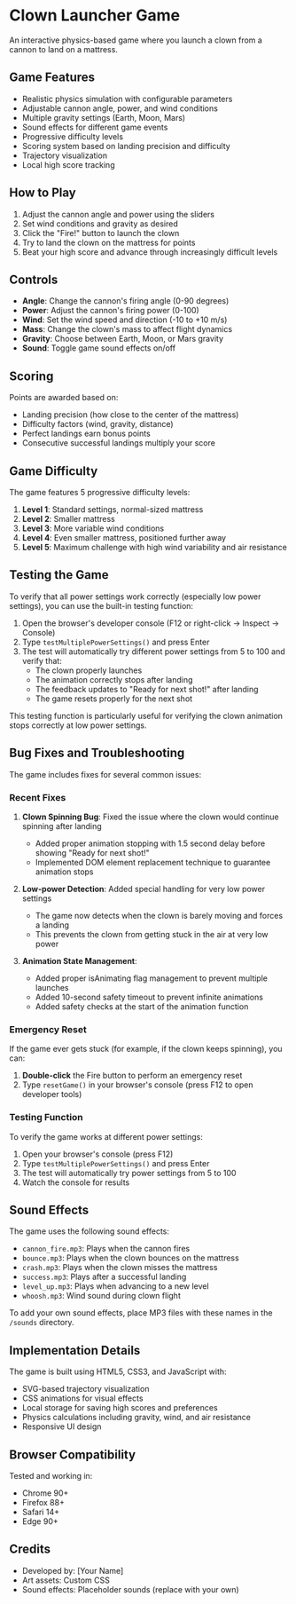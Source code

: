 # Clown Launcher Game

An interactive physics-based game where you launch a clown from a cannon to land on a mattress.

## Game Features

- Realistic physics simulation with configurable parameters
- Adjustable cannon angle, power, and wind conditions
- Multiple gravity settings (Earth, Moon, Mars)
- Sound effects for different game events
- Progressive difficulty levels
- Scoring system based on landing precision and difficulty
- Trajectory visualization
- Local high score tracking

## How to Play

1. Adjust the cannon angle and power using the sliders
2. Set wind conditions and gravity as desired
3. Click the "Fire!" button to launch the clown
4. Try to land the clown on the mattress for points
5. Beat your high score and advance through increasingly difficult levels

## Controls

- **Angle**: Change the cannon's firing angle (0-90 degrees)
- **Power**: Adjust the cannon's firing power (0-100)
- **Wind**: Set the wind speed and direction (-10 to +10 m/s)
- **Mass**: Change the clown's mass to affect flight dynamics
- **Gravity**: Choose between Earth, Moon, or Mars gravity
- **Sound**: Toggle game sound effects on/off

## Scoring

Points are awarded based on:
- Landing precision (how close to the center of the mattress)
- Difficulty factors (wind, gravity, distance)
- Perfect landings earn bonus points
- Consecutive successful landings multiply your score

## Game Difficulty

The game features 5 progressive difficulty levels:
1. **Level 1**: Standard settings, normal-sized mattress
2. **Level 2**: Smaller mattress
3. **Level 3**: More variable wind conditions
4. **Level 4**: Even smaller mattress, positioned further away
5. **Level 5**: Maximum challenge with high wind variability and air resistance

## Testing the Game

To verify that all power settings work correctly (especially low power settings), you can use the built-in testing function:

1. Open the browser's developer console (F12 or right-click -> Inspect -> Console)
2. Type `testMultiplePowerSettings()` and press Enter
3. The test will automatically try different power settings from 5 to 100 and verify that:
   - The clown properly launches
   - The animation correctly stops after landing
   - The feedback updates to "Ready for next shot!" after landing
   - The game resets properly for the next shot

This testing function is particularly useful for verifying the clown animation stops correctly at low power settings.

## Bug Fixes and Troubleshooting

The game includes fixes for several common issues:

### Recent Fixes

1. **Clown Spinning Bug**: Fixed the issue where the clown would continue spinning after landing
   - Added proper animation stopping with 1.5 second delay before showing "Ready for next shot!"
   - Implemented DOM element replacement technique to guarantee animation stops

2. **Low-power Detection**: Added special handling for very low power settings
   - The game now detects when the clown is barely moving and forces a landing
   - This prevents the clown from getting stuck in the air at very low power

3. **Animation State Management**:
   - Added proper isAnimating flag management to prevent multiple launches
   - Added 10-second safety timeout to prevent infinite animations
   - Added safety checks at the start of the animation function

### Emergency Reset

If the game ever gets stuck (for example, if the clown keeps spinning), you can:

1. **Double-click** the Fire button to perform an emergency reset
2. Type `resetGame()` in your browser's console (press F12 to open developer tools)

### Testing Function

To verify the game works at different power settings:

1. Open your browser's console (press F12)
2. Type `testMultiplePowerSettings()` and press Enter
3. The test will automatically try power settings from 5 to 100
4. Watch the console for results

## Sound Effects

The game uses the following sound effects:
- `cannon_fire.mp3`: Plays when the cannon fires
- `bounce.mp3`: Plays when the clown bounces on the mattress
- `crash.mp3`: Plays when the clown misses the mattress
- `success.mp3`: Plays after a successful landing
- `level_up.mp3`: Plays when advancing to a new level
- `whoosh.mp3`: Wind sound during clown flight

To add your own sound effects, place MP3 files with these names in the `/sounds` directory.

## Implementation Details

The game is built using HTML5, CSS3, and JavaScript with:
- SVG-based trajectory visualization
- CSS animations for visual effects
- Local storage for saving high scores and preferences
- Physics calculations including gravity, wind, and air resistance
- Responsive UI design

## Browser Compatibility

Tested and working in:
- Chrome 90+
- Firefox 88+
- Safari 14+
- Edge 90+

## Credits

- Developed by: [Your Name]
- Art assets: Custom CSS
- Sound effects: Placeholder sounds (replace with your own)